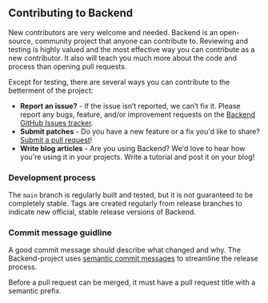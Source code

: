 Contributing to Backend
-------------------------------

New contributors are very welcome and needed. Backend is an open-source, community project that anyone can contribute to. Reviewing and testing is highly valued and the most effective way you can contribute as a new contributor. It also will teach you much more about the code and process than opening pull requests.

Except for testing, there are several ways you can contribute to the betterment of the project:
- **Report an issue?** - If the issue isn’t reported, we can’t fix it. Please report any bugs, feature, and/or improvement requests on the [Backend GitHub Issues tracker](https://github.com/kiqr/backend/issues).
- **Submit patches** - Do you have a new feature or a fix you'd like to share? [Submit a pull request](https://github.com/kiqr/backend/pulls)!
- **Write blog articles** - Are you using Backend? We'd love to hear how you're using it in your projects. Write a tutorial and post it on your blog!

### Development process
The `main` branch is regularly built and tested, but it is not guaranteed to be completely stable. Tags are created regularly from release branches to indicate new official, stable release versions of Backend.

### Commit message guidline
A good commit message should describe what changed and why. The Backend-project uses [semantic commit messages](https://www.conventionalcommits.org/en/v1.0.0/) to streamline the release process.

Before a pull request can be merged, it must have a pull request title with a semantic prefix.
